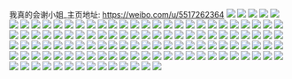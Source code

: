 我真的会谢小姐_主页地址: https://weibo.com/u/5517262364 
![](https://wx4.sinaimg.cn/mw2000/0061nRYEgy1h6tkbu2p8sj32c0340x6r.jpg) 
![](https://wx4.sinaimg.cn/mw2000/0061nRYEgy1h6tkbzvc9qj31sc2fee82.jpg) 
![](https://wx4.sinaimg.cn/mw2000/0061nRYEgy1h6tkhcerqxj32be34018m.jpg) 
![](https://wx4.sinaimg.cn/mw2000/0061nRYEgy1h6tkhpzqfxj32c0340u0y.jpg) 
![](https://wx4.sinaimg.cn/mw2000/0061nRYEgy1h6tkhwg3pvj32bn3407wj.jpg) 
![](https://wx4.sinaimg.cn/mw2000/0061nRYEgy1h6tkhy6ni8j32c03401kz.jpg) 
![](https://wx4.sinaimg.cn/mw2000/0061nRYEgy1h64wyt9kymj32c0340tk2.jpg) 
![](https://wx4.sinaimg.cn/mw2000/0061nRYEgy1h64wyyyr1yj32c03407wi.jpg) 
![](https://wx4.sinaimg.cn/mw2000/0061nRYEgy1h64wz43ri2j32c03404qq.jpg) 
![](https://wx4.sinaimg.cn/mw2000/0061nRYEgy1h64wz7yep2j32c0340u0x.jpg) 
![](https://wx4.sinaimg.cn/mw2000/0061nRYEgy1h64wzdtpi0j32c0340k32.jpg) 
![](https://wx4.sinaimg.cn/mw2000/0061nRYEgy1h64x1uirqij32c0340x6p.jpg) 
![](https://wx4.sinaimg.cn/mw2000/0061nRYEgy1h63vpjxjx9j30u0140wkv.jpg) 
![](https://wx4.sinaimg.cn/mw2000/0061nRYEgy1h63vpqd9edj30u01407av.jpg) 
![](https://wx4.sinaimg.cn/mw2000/0061nRYEgy1h63vps9cirj314z0u07cw.jpg) 
![](https://wx4.sinaimg.cn/mw2000/0061nRYEgy1h63vqte8jaj30u01hct91.jpg) 
![](https://wx4.sinaimg.cn/mw2000/0061nRYEgy1h63vsplwv7j30u01400yu.jpg) 
![](https://wx4.sinaimg.cn/mw2000/0061nRYEgy1h63w258snqj30u014041l.jpg) 
![](https://wx4.sinaimg.cn/mw2000/0061nRYEgy1h63w277yb7j30u0140jvy.jpg) 
![](https://wx4.sinaimg.cn/mw2000/0061nRYEgy1h4camp5s9uj33402c0b2a.jpg) 
![](https://wx4.sinaimg.cn/mw2000/0061nRYEgy1h4bi7zko1bj30u0138q9z.jpg) 
![](https://wx4.sinaimg.cn/mw2000/0061nRYEgy1h4bi80ww7tj30u0140gtd.jpg) 
![](https://wx4.sinaimg.cn/mw2000/0061nRYEgy1h4bi81vftsj30u00zbdkm.jpg) 
![](https://wx4.sinaimg.cn/mw2000/0061nRYEgy1h4bi82s89aj30u00xxn34.jpg) 
![](https://wx4.sinaimg.cn/mw2000/0061nRYEgy1h4bi852s13j31840u0dki.jpg) 
![](https://wx4.sinaimg.cn/mw2000/0061nRYEgy1h4bi86lu5cj31400u07fj.jpg) 
![](https://wx4.sinaimg.cn/mw2000/0061nRYEgy1h4bi8gfkk7j30w70u0450.jpg) 
![](https://wx4.sinaimg.cn/mw2000/0061nRYEgy1h4b8538lkwj30u01caten.jpg) 
![](https://wx4.sinaimg.cn/mw2000/0061nRYEgy1h48mba9zeej31o02807wi.jpg) 
![](https://wx4.sinaimg.cn/mw2000/0061nRYEgy1h48mbdi6x6j32be1u6qv6.jpg) 
![](https://wx4.sinaimg.cn/mw2000/0061nRYEgy1h48mbj911pj32bt3404qq.jpg) 
![](https://wx4.sinaimg.cn/mw2000/0061nRYEgy1h48mbmlvaej30wi1qb7s8.jpg) 
![](https://wx4.sinaimg.cn/mw2000/0061nRYEgy1h48mg7d485j32312gn7wi.jpg) 
![](https://wx4.sinaimg.cn/mw2000/0061nRYEgy1h48mb63tujj30wi17pnei.jpg) 
![](https://wx4.sinaimg.cn/mw2000/0061nRYEgy1h48mg5ctntj32c03404qq.jpg) 
![](https://wx4.sinaimg.cn/mw2000/0061nRYEgy1h48mbnkrykj30mi0kate4.jpg) 
![](https://wx4.sinaimg.cn/mw2000/0061nRYEgy1h46fa6hlxjj32bz30x7wi.jpg) 
![](https://wx4.sinaimg.cn/mw2000/0061nRYEgy1h46facriq5j32c03404qq.jpg) 
![](https://wx4.sinaimg.cn/mw2000/0061nRYEgy1h46faskyn3j32c03407wm.jpg) 
![](https://wx4.sinaimg.cn/mw2000/0061nRYEgy1h46fax4ziij32c02plu0x.jpg) 
![](https://wx4.sinaimg.cn/mw2000/0061nRYEgy1h46fb2viubj31o02801ky.jpg) 
![](https://wx4.sinaimg.cn/mw2000/0061nRYEgy1h46fbeyifmj32bz2d37wi.jpg) 
![](https://wx4.sinaimg.cn/mw2000/0061nRYEgy1h46fbommkgj31sc2dse82.jpg) 
![](https://wx4.sinaimg.cn/mw2000/0061nRYEgy1h46f9ynxmcj30wi16p1kx.jpg) 
![](https://wx4.sinaimg.cn/mw2000/0061nRYEgy1h3o7q77wzbj30u0140ajh.jpg) 
![](https://wx4.sinaimg.cn/mw2000/0061nRYEgy1h3o7qbmztzj30u01sywjc.jpg) 
![](https://wx4.sinaimg.cn/mw2000/0061nRYEgy1h3o7qecyfhj30u0140gsu.jpg) 
![](https://wx4.sinaimg.cn/mw2000/0061nRYEgy1h3o7qg0sl2j31400u0tio.jpg) 
![](https://wx4.sinaimg.cn/mw2000/0061nRYEgy1h3o7qh3uo3j30u0140jy8.jpg) 
![](https://wx4.sinaimg.cn/mw2000/0061nRYEgy1h3o7qiqtfsj30u010mdnb.jpg) 
![](https://wx4.sinaimg.cn/mw2000/0061nRYEgy1h1zpzv5k0fj30u0138afn.jpg) 
![](https://wx4.sinaimg.cn/mw2000/0061nRYEgy1h1zpzvww0gj30u00zk43b.jpg) 
![](https://wx4.sinaimg.cn/mw2000/0061nRYEgy1h1zpzuhbuqj30u0140gqa.jpg) 
![](https://wx4.sinaimg.cn/mw2000/0061nRYEgy1h1zpzwlfpuj30u0110tdq.jpg) 
![](https://wx4.sinaimg.cn/mw2000/0061nRYEgy1h1zpzxf6mtj30u010vjy4.jpg) 
![](https://wx4.sinaimg.cn/mw2000/0061nRYEgy1h1uckoacaej30u0140tgx.jpg) 
![](https://wx4.sinaimg.cn/mw2000/0061nRYEgy1h1v2op6i1vj30u0140q9j.jpg) 
![](https://wx4.sinaimg.cn/mw2000/0061nRYEgy1h1v2oroxv8j30u01hc4co.jpg) 
![](https://wx4.sinaimg.cn/mw2000/0061nRYEgy1h1v2ouqyyej30u013ygu1.jpg) 
![](https://wx4.sinaimg.cn/mw2000/0061nRYEgy1h1v2ovd6m8j30u014013k.jpg) 
![](https://wx4.sinaimg.cn/mw2000/0061nRYEgy1h1et5rm05zj30u0140jzx.jpg) 
![](https://wx4.sinaimg.cn/mw2000/0061nRYEgy1h1et5wfy4jj30u01nytje.jpg) 
![](https://wx4.sinaimg.cn/mw2000/0061nRYEgy1h1et5yqg1tj30u013wn4t.jpg) 
![](https://wx4.sinaimg.cn/mw2000/0061nRYEgy1h1et5ztvgxj30u013y7ee.jpg) 
![](https://wx4.sinaimg.cn/mw2000/0061nRYEgy1h1et61hqihj30u0140k11.jpg) 
![](https://wx4.sinaimg.cn/mw2000/0061nRYEgy1h1et63yjzxj30u0112793.jpg) 
![](https://wx4.sinaimg.cn/mw2000/0061nRYEgy1h02aj3n0bij30u015ztc5.jpg) 
![](https://wx4.sinaimg.cn/mw2000/0061nRYEgy1h02aj5d9fyj30u0134n4l.jpg) 
![](https://wx4.sinaimg.cn/mw2000/0061nRYEgy1h02aj5x7ekj30u014041v.jpg) 
![](https://wx4.sinaimg.cn/mw2000/0061nRYEgy1h02aj6ungcj31400u0mzz.jpg) 
![](https://wx4.sinaimg.cn/mw2000/0061nRYEgy1h02aj848i2j31400u0am9.jpg) 
![](https://wx4.sinaimg.cn/mw2000/0061nRYEgy1h02aj8r2bfj30na0thtcy.jpg) 
![](https://wx4.sinaimg.cn/mw2000/0061nRYEgy1h02aj9y88tj30u0140dtm.jpg) 
![](https://wx4.sinaimg.cn/mw2000/0061nRYEgy1h02ajb44u6j30sg28zgzz.jpg) 
![](https://wx4.sinaimg.cn/mw2000/0061nRYEgy1gzkb8h5mnej30u0140ti6.jpg) 
![](https://wx4.sinaimg.cn/mw2000/0061nRYEgy1gzkb8i3e2xj31400u0anf.jpg) 
![](https://wx4.sinaimg.cn/mw2000/0061nRYEgy1gzkb8jqxxfj30u01400zx.jpg) 
![](https://wx4.sinaimg.cn/mw2000/0061nRYEgy1gzkb8l6idhj30u00x5tfz.jpg) 
![](https://wx4.sinaimg.cn/mw2000/0061nRYEgy1gzkb8m5x3dj30u014cthd.jpg) 
![](https://wx4.sinaimg.cn/mw2000/0061nRYEgy1gzkb8my1l1j30u014fjyv.jpg) 
![](https://wx4.sinaimg.cn/mw2000/0061nRYEgy1gzkb8nre96j30u0140jzq.jpg) 
![](https://wx4.sinaimg.cn/mw2000/0061nRYEgy1gzkb8ockayj31400u0ae2.jpg) 
![](https://wx4.sinaimg.cn/mw2000/0061nRYEgy1gxz3dm3ickj30vc15snde.jpg) 
![](https://wx4.sinaimg.cn/mw2000/0061nRYEgy1gxz3dmvfx0j30vc15skf7.jpg) 
![](https://wx4.sinaimg.cn/mw2000/0061nRYEgy1gxz3dnbsf3j30vc15saqh.jpg) 
![](https://wx4.sinaimg.cn/mw2000/0061nRYEgy1gxz3dnp668j30og0xek0p.jpg) 
![](https://wx4.sinaimg.cn/mw2000/0061nRYEgy1gxz3doai1yj30tu13vh4b.jpg) 
![](https://wx4.sinaimg.cn/mw2000/0061nRYEgy1gxz3dowia4j30vb13eww1.jpg) 
![](https://wx4.sinaimg.cn/mw2000/0061nRYEgy1gxw8yt529dj30u0140gu1.jpg) 
![](https://wx4.sinaimg.cn/mw2000/0061nRYEgy1gxvt7faexsj31400u0gsg.jpg) 
![](https://wx4.sinaimg.cn/mw2000/0061nRYEgy1gxvt7g3n89j31400u0wn0.jpg) 
![](https://wx4.sinaimg.cn/mw2000/0061nRYEgy1gxvt7hbs97j30u0140gvz.jpg) 
![](https://wx4.sinaimg.cn/mw2000/0061nRYEgy1gxvt7i6kn7j30u0140dny.jpg) 
![](https://wx4.sinaimg.cn/mw2000/0061nRYEgy1gxvt7jbcgcj31sd0u0naq.jpg) 
![](https://wx4.sinaimg.cn/mw2000/0061nRYEgy1gxvt7kb1w6j31410u0zsx.jpg) 
![](https://wx4.sinaimg.cn/mw2000/0061nRYEgy1gxvt7ej41oj30u0138q8v.jpg) 
![](https://wx4.sinaimg.cn/mw2000/0061nRYEgy1gxvt7mhin9j31400u0wpj.jpg) 
![](https://wx4.sinaimg.cn/mw2000/0061nRYEgy1gxvt7ni1uwj30u0140k0z.jpg) 
![](https://wx4.sinaimg.cn/mw2000/0061nRYEgy1gxvt7ocgbkj30u00yaqa5.jpg) 
![](https://wx4.sinaimg.cn/mw2000/0061nRYEgy1gvsh2o49u9j30u01404a6.jpg) 
![](https://wx4.sinaimg.cn/mw2000/0061nRYEgy1gvsh2osqppj30u0140tn9.jpg) 
![](https://wx4.sinaimg.cn/mw2000/0061nRYEgy1gvsh2pcsavj30u0140q9v.jpg) 
![](https://wx4.sinaimg.cn/mw2000/0061nRYEgy1gvsh2pvoc1j30u0140wmo.jpg) 
![](https://wx4.sinaimg.cn/mw2000/0061nRYEgy1gvsh2qjf9jj30u0140wmd.jpg) 
![](https://wx4.sinaimg.cn/mw2000/0061nRYEgy1gvsh2rcrr3j30u0140dnp.jpg) 
![](https://wx4.sinaimg.cn/mw2000/0061nRYEgy1gvsh2tojbsj30u0140dme.jpg) 
![](https://wx4.sinaimg.cn/mw2000/0061nRYEgy1gvsh2ur2xfj30u01407ai.jpg) 
![](https://wx4.sinaimg.cn/mw2000/0061nRYEgy1gvsh2ngbpoj30u01sy43r.jpg) 
![](https://wx4.sinaimg.cn/mw2000/0061nRYEgy1gvsh2vn7x7j30u0140ain.jpg) 
![](https://wx4.sinaimg.cn/mw2000/0061nRYEgy1gvsh2w8ezmj30nd0xk0x0.jpg) 
![](https://wx4.sinaimg.cn/mw2000/0061nRYEgy1gu1iskmeqsj30vc15s7hf.jpg) 
![](https://wx4.sinaimg.cn/mw2000/0061nRYEgy1gu1isld18qj30th15i18w.jpg) 
![](https://wx4.sinaimg.cn/mw2000/0061nRYEgy1gu1isn23mmj31qm1n9b2a.jpg) 
![](https://wx4.sinaimg.cn/mw2000/0061nRYEgy1gu1isnyvmgj30vc15su09.jpg) 
![](https://wx4.sinaimg.cn/mw2000/0061nRYEgy1gu1isq7ig5j30vc15sb1j.jpg) 
![](https://wx4.sinaimg.cn/mw2000/0061nRYEgy1gu1isrjfzxj30vc15shbk.jpg) 
![](https://wx4.sinaimg.cn/mw2000/0061nRYEgy1gu1isunrv2j33402c0x6r.jpg) 
![](https://wx4.sinaimg.cn/mw2000/0061nRYEgy1gu1isxnj9xj329l2cj7wi.jpg) 
![](https://wx4.sinaimg.cn/mw2000/0061nRYEgy1gu1it1jtxpj33402c0qv8.jpg) 
